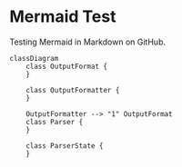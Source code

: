 # Mermaid Test

Testing Mermaid in Markdown on GitHub.

```mermaid
classDiagram
    class OutputFormat {
    }
   
    class OutputFormatter {
    }
    
    OutputFormatter --> "1" OutputFormat
    class Parser {
    }
    
    class ParserState {
    }
```
